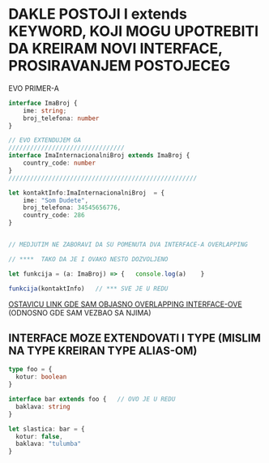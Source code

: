 # DAKLE POSTOJI I extends KEYWORD, KOJI MOGU UPOTREBITI DA KREIRAM NOVI INTERFACE, PROSIRAVANJEM POSTOJECEG

EVO PRIMER-A

```typescript
interface ImaBroj {
    ime: string;
    broj_telefona: number
}

// EVO EXTENDUJEM GA
////////////////////////////////
interface ImaInternacionalniBroj extends ImaBroj {
    country_code: number
}
////////////////////////////////////////////////////

let kontaktInfo:ImaInternacionalniBroj  = {
    ime: "Som Dudete",
    broj_telefona: 34545656776,
    country_code: 286
}


// MEDJUTIM NE ZABORAVI DA SU POMENUTA DVA INTERFACE-A OVERLAPPING

// ****  TAKO DA JE I OVAKO NESTO DOZVOLJENO

let funkcija = (a: ImaBroj) => {   console.log(a)    }

funkcija(kontaktInfo)   // *** SVE JE U REDU


```

[OSTAVICU LINK GDE SAM OBJASNO OVERLAPPING INTERFACE-OVE](https://github.com/Rade58/apis_trying_out_and_practicing/blob/master/TYPESCRIPT/BELESKE/0%29%20VAZNE%20STVARI%20I%20PODSETNIK/OVERLAPING%20INTERFACE-OVI.md) (ODNOSNO GDE SAM VEZBAO SA NJIMA)

## INTERFACE MOZE EXTENDOVATI I TYPE (MISLIM NA TYPE KREIRAN TYPE ALIAS-OM)

```typescript
type foo = {
  kotur: boolean
}

interface bar extends foo {   // OVO JE U REDU
  baklava: string
}

let slastica: bar = {
  kotur: false,
  baklava: "tulumba"
}
```